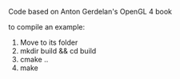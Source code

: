 Code based on Anton Gerdelan's OpenGL 4 book

to compile an example:
1) Move to its folder
2) mkdir build && cd build
3) cmake ..
4) make